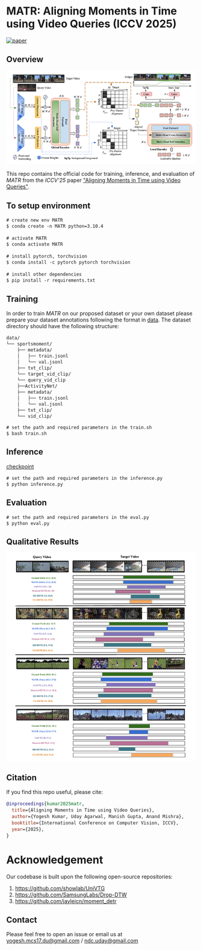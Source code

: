 # MATR: Aligning Moments in Time using Video Queries (ICCV 2025)

[![paper](https://img.shields.io/badge/paper-paper-cyan)](https://github.com/vl2g/MATR/blob/main/assets/kumar_iccv25.pdf)

## Overview
<p align="center">
    <img src="assets/model.png" width="700px"/>
</p>

This repo contains the official code for training, inference, and evaluation of *MATR* from the *ICCV'25* paper ["Aligning Moments in Time using Video Queries"](https://github.com/vl2g/MATR/blob/main/assets/kumar_iccv25.pdf).

## To setup environment
```
# create new env MATR
$ conda create -n MATR python=3.10.4

# activate MATR
$ conda activate MATR

# install pytorch, torchvision
$ conda install -c pytorch pytorch torchvision

# install other dependencies
$ pip install -r requirements.txt
```


## Training 
In order to train *MATR* on our proposed dataset or your own dataset please prepare your dataset annotations following the format in [data](./sportsmoments).
The dataset directory should have the following structure:
```
data/
└── sportsmoment/
    ├── metadata/
    │   ├── train.jsonl
    │   └── val.jsonl
    ├── txt_clip/
    └── target_vid_clip/
    └── query_vid_clip
    ├──ActivityNet/
    ├── metadata/
    │   ├── train.jsonl
    │   └── val.jsonl
    ├── txt_clip/
    └── vid_clip/
```

```
# set the path and required parameters in the train.sh
$ bash train.sh
```


## Inference
[checkpoint](https://drive.google.com/file/d/1C2sKb_JGPY2ho8aM7Lz_4UC2_anP6Stt/view?usp=drive_link)
```
# set the path and required parameters in the inference.py
$ python inference.py
```

## Evaluation
```
# set the path and required parameters in the eval.py
$ python eval.py
```

## Qualitative Results
<p align="center">
    <img src="assets/qual_res.png" width="700px"/>
</p>



## Citation
If you find this repo useful, please cite:
```bibtex
@inproceedings{kumar2025matr,
  title={Aligning Moments in Time using Video Queries},
  author={Yogesh Kumar, Uday Agarwal, Manish Gupta, Anand Mishra},
  booktitle={International Conference on Computer Vision, ICCV},
  year={2025},
}
```
# Acknowledgement
Our codebase is built upon the following open-source repositories:
1. https://github.com/showlab/UniVTG
2. https://github.com/SamsungLabs/Drop-DTW
3. https://github.com/jayleicn/moment_detr

## Contact

Please feel free to open an issue or email us at [yogesh.mcs17.du@gmail.com](mailto:yogesh.mcs17.du@gmail.com) / [ndc.uday@gmail.com](mailto:ndc.uday@gmail.com)
